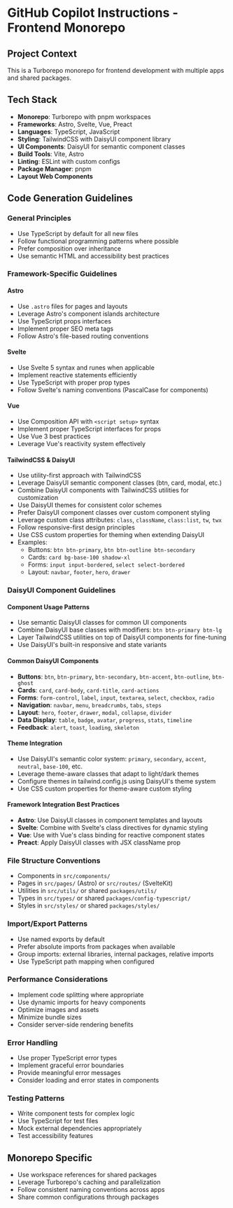 # GitHub Copilot Instructions - Frontend Monorepo

## Project Context

This is a Turborepo monorepo for frontend development with multiple apps and shared packages.

## Tech Stack

- **Monorepo**: Turborepo with pnpm workspaces
- **Frameworks**: Astro, Svelte, Vue, Preact
- **Languages**: TypeScript, JavaScript
- **Styling**: TailwindCSS with DaisyUI component library
- **UI Components**: DaisyUI for semantic component classes
- **Build Tools**: Vite, Astro
- **Linting**: ESLint with custom configs
- **Package Manager**: pnpm
- **Layout Web Components**

## Code Generation Guidelines

### General Principles

- Use TypeScript by default for all new files
- Follow functional programming patterns where possible
- Prefer composition over inheritance
- Use semantic HTML and accessibility best practices

### Framework-Specific Guidelines

#### Astro

- Use `.astro` files for pages and layouts
- Leverage Astro's component islands architecture
- Use TypeScript props interfaces
- Implement proper SEO meta tags
- Follow Astro's file-based routing conventions

#### Svelte

- Use Svelte 5 syntax and runes when applicable
- Implement reactive statements efficiently
- Use TypeScript with proper prop types
- Follow Svelte's naming conventions (PascalCase for components)

#### Vue

- Use Composition API with `<script setup>` syntax
- Implement proper TypeScript interfaces for props
- Use Vue 3 best practices
- Leverage Vue's reactivity system effectively

#### TailwindCSS & DaisyUI

- Use utility-first approach with TailwindCSS
- Leverage DaisyUI semantic component classes (btn, card, modal, etc.)
- Combine DaisyUI components with TailwindCSS utilities for customization
- Use DaisyUI themes for consistent color schemes
- Prefer DaisyUI component classes over custom component styling
- Leverage custom class attributes: `class`, `className`, `class:list`, `tw`, `twx`
- Follow responsive-first design principles
- Use CSS custom properties for theming when extending DaisyUI
- Examples:
  - Buttons: `btn btn-primary`, `btn btn-outline btn-secondary`
  - Cards: `card bg-base-100 shadow-xl`
  - Forms: `input input-bordered`, `select select-bordered`
  - Layout: `navbar`, `footer`, `hero`, `drawer`

### DaisyUI Component Guidelines

#### Component Usage Patterns

- Use semantic DaisyUI classes for common UI components
- Combine DaisyUI base classes with modifiers: `btn btn-primary btn-lg`
- Layer TailwindCSS utilities on top of DaisyUI components for fine-tuning
- Use DaisyUI's built-in responsive and state variants

#### Common DaisyUI Components

- **Buttons**: `btn`, `btn-primary`, `btn-secondary`, `btn-accent`, `btn-outline`, `btn-ghost`
- **Cards**: `card`, `card-body`, `card-title`, `card-actions`
- **Forms**: `form-control`, `label`, `input`, `textarea`, `select`, `checkbox`, `radio`
- **Navigation**: `navbar`, `menu`, `breadcrumbs`, `tabs`, `steps`
- **Layout**: `hero`, `footer`, `drawer`, `modal`, `collapse`, `divider`
- **Data Display**: `table`, `badge`, `avatar`, `progress`, `stats`, `timeline`
- **Feedback**: `alert`, `toast`, `loading`, `skeleton`

#### Theme Integration

- Use DaisyUI's semantic color system: `primary`, `secondary`, `accent`, `neutral`, `base-100`, etc.
- Leverage theme-aware classes that adapt to light/dark themes
- Configure themes in tailwind.config.js using DaisyUI's theme system
- Use CSS custom properties for theme-aware custom styling

#### Framework Integration Best Practices

- **Astro**: Use DaisyUI classes in component templates and layouts
- **Svelte**: Combine with Svelte's class directives for dynamic styling
- **Vue**: Use with Vue's class binding for reactive component states
- **Preact**: Apply DaisyUI classes with JSX className prop

### File Structure Conventions

- Components in `src/components/`
- Pages in `src/pages/` (Astro) or `src/routes/` (SvelteKit)
- Utilities in `src/utils/` or shared `packages/utils/`
- Types in `src/types/` or shared `packages/config-typescript/`
- Styles in `src/styles/` or shared `packages/styles/`

### Import/Export Patterns

- Use named exports by default
- Prefer absolute imports from packages when available
- Group imports: external libraries, internal packages, relative imports
- Use TypeScript path mapping when configured

### Performance Considerations

- Implement code splitting where appropriate
- Use dynamic imports for heavy components
- Optimize images and assets
- Minimize bundle sizes
- Consider server-side rendering benefits

### Error Handling

- Use proper TypeScript error types
- Implement graceful error boundaries
- Provide meaningful error messages
- Consider loading and error states in components

### Testing Patterns

- Write component tests for complex logic
- Use TypeScript for test files
- Mock external dependencies appropriately
- Test accessibility features

## Monorepo Specific

- Use workspace references for shared packages
- Leverage Turborepo's caching and parallelization
- Follow consistent naming conventions across apps
- Share common configurations through packages
